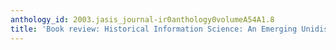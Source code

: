 ```yaml
---
anthology_id: 2003.jasis_journal-ir0anthology0volumeA54A1.8
title: 'Book review: Historical Information Science: An Emerging Unidiscipline'
---
```

